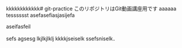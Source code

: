 kkkkkkkkkkkk# git-practice
このリポジトリはGit動画講座用です
aaaaaa
tesssssst
asefasefiasjasijefa

aseifasfeil

sefs
agsesg
lkjlkjlklj
kkkkjseiselk
ssefsniselk．
